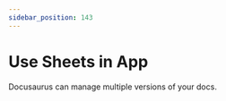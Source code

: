 ```yaml
---
sidebar_position: 143
---
```


# Use Sheets in App

Docusaurus can manage multiple versions of your docs.